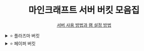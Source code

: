 <div align="center">
  
# 마인크래프트 서버 버킷 모음집
  
[서버 사용 방법과 램 설정 방법](https://github.com/grape82/minecraft-server-bukkit/blob/main/howtouse.md)

</div>
<details><summary>⭐ 플라즈마 버킷</summary>
  
| Version (버전)                                                | 자바 버전 (Java Version) | 다운로드 (Download) | 
| :---:                                                        | :---:            | :---: |
| 1.20.2 | 17 이상 | 없음 |
| 1.20.1 | 17 이상 |[다운로드](https://www.mediafire.com/file/oys631to98n8pyh/1.20.1_%25ED%2594%258C%25EB%259D%25BC%25EC%25A6%2588%25EB%25A7%2588_%25EC%2584%259C%25EB%25B2%2584_%25EB%25B2%2584%25ED%2582%25B7.zip/file) |
| 1.19.4 | 17 이상 |[다운로드](https://www.mediafire.com/file/nu12xipm587y2k6/1.19.4_%25ED%2594%258C%25EB%259D%25BC%25EC%25A6%2588%25EB%25A7%2588_%25EB%25B2%2584%25ED%2582%25B7.zip/file) |
</details>

<details><summary>⭐ 페이퍼 버킷</summary>
  
| Version (버전)                                                | 자바 버전 (Java Version) | 다운로드 (Download) | 
| :---:                                                        | :---:            | :---: |
| 1.20.2 | 17 이상 |[다운로드](https://www.mediafire.com/file/ioem0v99ilxh1z6/1.20.2_%25ED%258E%2598%25EC%259D%25B4%25ED%258D%25BC_%25EC%2584%259C%25EB%25B2%2584_%25EB%25B2%2584%25ED%2582%25B7.zip/file) |
| 1.20.1 | 17 이상 |[다운로드](https://www.mediafire.com/file/pm5fqa1zzutt2o1/1.20.2_%25EC%258A%25A4%25ED%2594%25BC%25EA%25B3%25B3_%25EC%2584%259C%25EB%25B2%2584_%25EB%25B2%2584%25ED%2582%25B7.zip/file) |
| 1.20 | 17 이상 |[다운로드](https://www.mediafire.com/file/k6o2hzhhq49lnkr/1.20_%25ED%258E%2598%25EC%259D%25B4%25ED%258D%25BC_%25EC%2584%259C%25EB%25B2%2584_%25EB%25B2%2584%25ED%2582%25B7.zip/file) |
</details>
